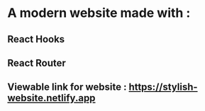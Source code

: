 # A modern website made with :

## React Hooks

## React Router

## Viewable link for website : https://stylish-website.netlify.app
